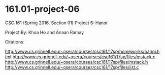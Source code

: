 # 161.01-project-06
CSC 161 (Spring 2016, Section 01) Project 6: Hanoi

Project By:
Khoa Ho and Anaan Ramay

Citations:

http://www.cs.grinnell.edu/~osera/courses/csc161/17sp/homeworks/hanoi.html
http://www.cs.grinnell.edu/~osera/courses/csc161/17sp/files/mstack.c
http://www.cs.grinnell.edu/~osera/courses/csc161/17sp/files/mstack.h
http://www.cs.grinnell.edu/~osera/courses/csc161/17sp/files/list.c
